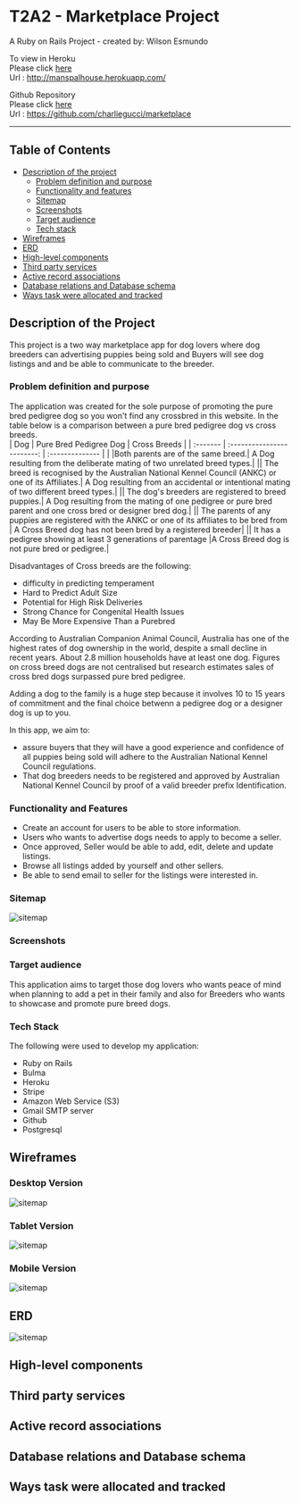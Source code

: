 # T2A2 - Marketplace Project

A Ruby on Rails Project - created by: Wilson Esmundo

To view in Heroku <br/>
Please click [here](http://manspalhouse.herokuapp.com/) <br/>
Url : http://manspalhouse.herokuapp.com/ <br/>

Github Repository <br/>
Please click [here](https://github.com/charliegucci/marketplace) <br/>
Url : https://github.com/charliegucci/marketplace <br/>

<hr>

## Table of Contents

- [Description of the project](#description-of-the-project)
  - [Problem definition and purpose](#problem-definition-and-purpose)
  - [Functionality and features](#functionality-and-features)
  - [Sitemap](#sitemap)
  - [Screenshots](#screenshots)
  - [Target audience](#target-audience)
  - [Tech stack](#tech-stack)
- [Wireframes](#wireframes)
- [ERD](#erd)
- [High-level components](#high-level-components)
- [Third party services](#third-party-services)
- [Active record associations](#active-record-associations)
- [Database relations and Database schema](#database-relations-and-database-schema)
- [Ways task were allocated and tracked](#ways-task-were-allocated-and-tracked)

## Description of the Project

This project is a two way marketplace app for dog lovers where dog breeders can advertising puppies being sold and Buyers will see dog listings and and be able to communicate to the breeder.

### Problem definition and purpose

The application was created for the sole purpose of promoting the pure bred pedigree dog so you won't find any crossbred in this website. In the table below is a comparison between a pure bred pedigree dog vs cross breeds.<br/>
| Dog | Pure Bred Pedigree Dog | Cross Breeds |
| :------- | :------------------------: | :-------------- |
| |Both parents are of the same breed.| A Dog resulting from the deliberate mating of two unrelated breed types.|
|| The breed is recognised by the Australian National Kennel Council (ANKC) or one of its Affiliates.| A Dog resulting from an accidental or intentional mating of two different breed types.|
|| The dog's breeders are registered to breed puppies.| A Dog resulting from the mating of one pedigree or pure bred parent and one cross bred or designer bred dog.|
|| The parents of any puppies are registered with the ANKC or one of its affiliates to be bred from | A Cross Breed dog has not been bred by a registered breeder|
|| It has a pedigree showing at least 3 generations of parentage |A Cross Breed dog is not pure bred or pedigree.| <br/>

Disadvantages of Cross breeds are the following: <br>

- difficulty in predicting temperament<br/>
- Hard to Predict Adult Size
- Potential for High Risk Deliveries
- Strong Chance for Congenital Health Issues
- May Be More Expensive Than a Purebred<br/>

According to Australian Companion Animal Council, Australia has one of the highest rates of dog ownership in the world, despite a small decline in recent years. About 2.8 million households have at least one dog. Figures on cross breed dogs are not centralised but research estimates sales of cross bred dogs surpassed pure bred pedigree.<br/>

Adding a dog to the family is a huge step because it involves 10 to 15 years of commitment and the final choice betwenn a pedigree dog or a designer dog is up to you.<br/>

In this app, we aim to:<br/>

- assure buyers that they will have a good experience and confidence of all puppies being sold will adhere to the Australian National Kennel Council regulations.
- That dog breeders needs to be registered and approved by Australian National Kennel Council by proof of a valid breeder prefix Identification.

### Functionality and Features

- Create an account for users to be able to store information.
- Users who wants to advertise dogs needs to apply to become a seller.
- Once approved, Seller would be able to add, edit, delete and update listings.
- Browse all listings added by yourself and other sellers.
- Be able to send email to seller for the listings were interested in.<br/>

### Sitemap

![sitemap](docs/sitemap.png) <br/>

### Screenshots

### Target audience

This application aims to target those dog lovers who wants peace of mind when planning to add a pet in their family and also for Breeders who wants to showcase and promote pure breed dogs. <br/>

### Tech Stack

The following were used to develop my application:

- Ruby on Rails
- Bulma
- Heroku
- Stripe
- Amazon Web Service (S3)
- Gmail SMTP server
- Github
- Postgresql

## Wireframes

### Desktop Version

![sitemap](docs/wireframe_desktop.png) <br/>

### Tablet Version

![sitemap](docs/wireframe_desktop.png) <br/>

### Mobile Version

![sitemap](docs/wireframe_mobile.png) <br/>

## ERD

![sitemap](docs/ERD.png) <br/>

## High-level components

## Third party services

## Active record associations

## Database relations and Database schema

## Ways task were allocated and tracked

